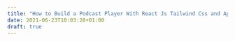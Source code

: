 ```yaml
---
title: "How to Build a Podcast Player With React Js Tailwind Css and Apple Podcast Api Part 2"
date: 2021-06-23T10:03:28+01:00
draft: true
---
```


